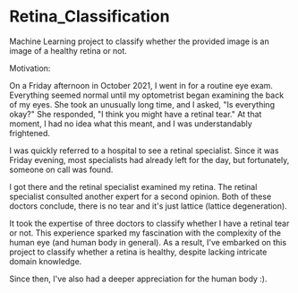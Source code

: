 # Retina_Classification
Machine Learning project to classify whether the provided image is an image of a healthy retina or not. 


Motivation: 

On a Friday afternoon in October 2021, I went in for a routine eye exam. Everything seemed normal until my optometrist began examining the back of my eyes. She took an unusually long time, and I asked, "Is everything okay?" She responded, "I think you might have a retinal tear." At that moment, I had no idea what this meant, and I was understandably frightened.

I was quickly referred to a hospital to see a retinal specialist. Since it was Friday evening, most specialists had already left for the day, but fortunately, someone on call was found.

I got there and the retinal specialist examined my retina. The retinal specialist consulted another expert for a second opinion. Both of these doctors conclude, there is no tear and it's just lattice (lattice degeneration).

It took the expertise of three doctors to classify whether I have a retinal tear or not. This experience sparked my fascination with the complexity of the human eye (and human body in general). As a result, I've embarked on this project to classify whether a retina is healthy, despite lacking intricate domain knowledge.

Since then, I've also had a deeper appreciation for the human body :). 
